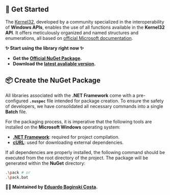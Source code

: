 [url_releases]: https://github.com/thirtytwointerops/kernel32/releases
[url_author]: https://github.com/eduardobaginskicosta
[url_dotnet]: https://dotnet.microsoft.com/pt-br/download/dotnet-framework
[url_nuget]: https://www.nuget.org/packages/ThirtyTwo.Kernel32/
[url_curl]: https://curl.se/download.html
[url_docs]: https://learn.microsoft.com/en-us/windows/console/console-reference

<!-- ======= -->

## 📘 Get Started

The [Kernel32][url_nuget], developed by a community specialized in the interoperability of
**Windows APIs**, enables the use of all functions available in the **Kernel32 API**. It
offers meticulously organized and named structures and enumerations, all based on [official Microsoft documentation][url_docs].
   
**✨ Start using the library right now ✨**

- **Get the [Official NuGet Package][url_nuget].**
- **Download the [latest avaliable version][url_releases].**

## 📦 Create the NuGet Package

All libraries associated with the **.NET Framework** come with a pre-configured **`.nuspec`**
file intended for package creation. To ensure the safety of developers, we have consolidated
all necessary commands into a single **Batch** file.

For the packaging process, it is imperative that the following tools are installed on the
**Microsoft Windows** operating system:

- **[.NET Framework][url_dotnet]**: required for project compilation.
- **[cURL][url_curl]**: used for downloading external dependencies.

If all dependencies are properly installed, the following command should be executed from
the root directory of the project. The package will be generated within the **NuGet** directory:

```bash
.\pack # or
.\pack.bat
```

**🧑‍💻 Maintained by [Eduardo Baginski Costa][url_author].**
